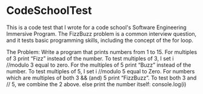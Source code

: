 # CodeSchoolTest

This is a code test that I wrote for a code school's Software Engineering Immersive Program. The FizzBuzz problem is a common interview question, and it tests basic programming skills, including the concept of the for loop.

The Problem:
  Write a program that prints numbers from 1 to 15.
  For multiples of 3 print “Fizz” instead of the number. To test multiples of 3, I set i //modulo 3 equal to zero.
  For the multiples of 5 print “Buzz” instead of the number. To test multiples of 5, I set i //modulo 5 equal to Zero.
  For numbers which are multiples of both 3 && (and) 5 print “FizzBuzz”. To test both 3 and // 5, we combine the 2 above.
  else print the number itself: console.log(i)
